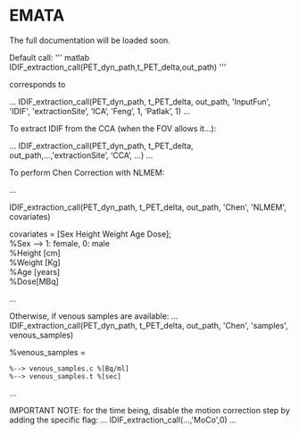 # EMATA

The full documentation will be loaded soon.


Default call: 
''' matlab
IDIF_extraction_call(PET_dyn_path,t_PET_delta,out_path) 
'''

corresponds to

...
IDIF_extraction_call(PET_dyn_path, t_PET_delta, out_path, 'InputFun', 'IDIF', 'extractionSite’, ‘ICA’, 'Feng’, 1, ‘Patlak’, 1)
...

To extract IDIF from the CCA (when the FOV allows it…):  

...
IDIF_extraction_call(PET_dyn_path, t_PET_delta, out_path,…,'extractionSite’, ‘CCA’, …)
...

To perform Chen Correction with NLMEM: 

...

IDIF_extraction_call(PET_dyn_path, t_PET_delta, out_path, 'Chen', 'NLMEM', covariates)

covariates = [Sex Height Weight Age Dose];    
%Sex --> 1: female, 0: male    
%Height [cm]   
%Weight [Kg]    
%Age [years]   
%Dose[MBq]

...

Otherwise, if venous samples are available:
...
 IDIF_extraction_call(PET_dyn_path, t_PET_delta, out_path, 'Chen', 'samples', venous_samples)

 %venous_samples =    
	
	%--> venous_samples.c %[Bq/ml]    
	%--> venous_samples.t %[sec]
  
...

IMPORTANT NOTE: for the time being, disable the motion correction step by adding the specific flag:
...
IDIF_extraction_call(...,'MoCo',0)
...



